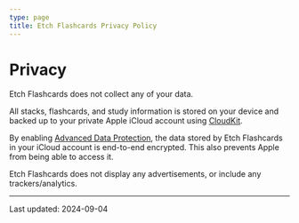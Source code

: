 ```yaml
---
type: page
title: Etch Flashcards Privacy Policy
---
```


# Privacy

Etch Flashcards does not collect any of your data.

All stacks, flashcards, and study information is stored on your device and backed up to your private Apple iCloud account using [CloudKit](https://developer.apple.com/icloud/cloudkit/).

By enabling [Advanced Data Protection](https://support.apple.com/en-us/108756), the data stored by Etch Flashcards in your iCloud account is end-to-end encrypted. This also prevents Apple from being able to access it.

Etch Flashcards does not display any advertisements, or include any trackers/analytics.

---
Last updated: 2024-09-04
